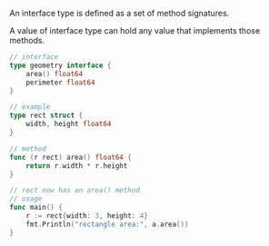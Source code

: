 An interface type is defined as a set of method signatures.

A value of interface type can hold any value that implements those methods.

```go
// interface
type geometry interface {
	area() float64
	perimeter float64
}

// example
type rect struct {
	width, height float64
}

// method
func (r rect) area() float64 {
	return r.width * r.height
}

// rect now has an area() method
// usage
func main() {
	r := rect{width: 3, height: 4}
	fmt.Println("rectangle area:", a.area())
}
```





